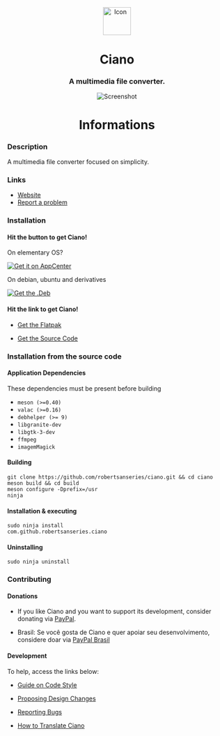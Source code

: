 <div align="center">
    <img width="64" height="64" src="https://github.com/robertsanseries/ciano/blob/master/data/images/com.github.robertsanseries.ciano.png" alt="Icon">
    <h1>Ciano</h1>
  <h3 align="center">A multimedia file converter.</h3>
</div>

<p align="center">
    <img src="https://github.com/robertsanseries/ciano/blob/master/data/images/screenshot.png" alt="Screenshot">
</p>

<div class="center">
  <h1 align="center"> Informations </h1>
</div>


### Description

A multimedia file converter focused on simplicity.

### Links

- [Website](https://robertsanseries.github.io/ciano)
- [Report a problem](https://github.com/robertsanseries/ciano/issues)

### Installation

#### Hit the button to get Ciano!

On elementary OS?

[![Get it on AppCenter](https://appcenter.elementary.io/badge.svg)](https://appcenter.elementary.io/com.github.robertsanseries.ciano)

On debian, ubuntu and derivatives

[![Get the .Deb](https://robertsanseries.github.io/ciano/img/badge.svg)](https://github.com/robertsanseries/ciano/releases/download/0.1.4/com.github.robertsanseries.ciano_0.1.4_amd64.deb)

#### Hit the link to get Ciano!

- [Get the Flatpak](https://flathub.org/repo/appstream/com.github.robertsanseries.ciano.flatpakref)

- [Get the Source Code](https://github.com/robertsanseries/ciano/archive/master.zip)

### Installation from the source code

#### Application Dependencies 
These dependencies must be present before building
 - `meson (>=0.40)`
 - `valac (>=0.16)`
 - `debhelper (>= 9)`
 - `libgranite-dev`
 - `libgtk-3-dev`
 - `ffmpeg`
 - `imagemMagick`
 
 #### Building

```
git clone https://github.com/robertsanseries/ciano.git && cd ciano
meson build && cd build
meson configure -Dprefix=/usr
ninja
```

#### Installation & executing
```
sudo ninja install
com.github.robertsanseries.ciano
```

#### Uninstalling

```
sudo ninja uninstall
```

### Contributing

#### Donations
 - If you like Ciano and you want to support its development, consider donating via [PayPal](https://www.paypal.com/cgi-bin/webscr?cmd=_s-xclick&hosted_button_id=S698J2TUEMT3C).

 - Brasil: Se você gosta de Ciano e quer apoiar seu desenvolvimento, considere doar via [PayPal Brasil](https://www.paypal.com/cgi-bin/webscr?cmd=_s-xclick&hosted_button_id=FJ2EVELMCFPU6)

#### Development
To help, access the links below:

- [Guide on Code Style](https://github.com/robertsanseries/ciano/wiki/Guide-on-code-style)

- [Proposing Design Changes](https://github.com/robertsanseries/ciano/wiki/Proposing-Design-Changes)

- [Reporting Bugs](https://github.com/robertsanseries/ciano/wiki/Reporting-Bugs)

- [How to Translate Ciano](https://github.com/robertsanseries/ciano/wiki/Translate)
